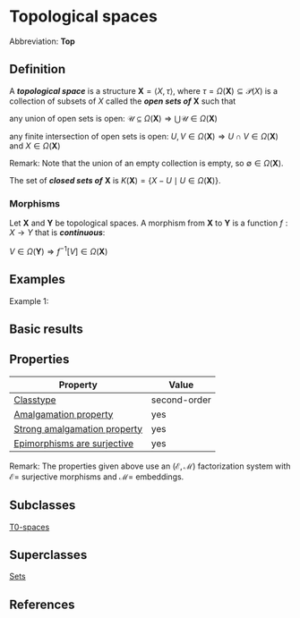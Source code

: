 # Topological spaces

Abbreviation: **Top**

## Definition
A ***topological space*** is a structure $\mathbf{X}=\langle X,\tau\rangle$, 
where $\tau=\Omega(\mathbf{X})\subseteq \mathcal P(X)$
is a collection of subsets of $X$ called the ***open sets of*** $\mathbf{X}$ such that


any union of open sets is open:  $\mathcal{U}\subseteq\Omega(\mathbf{X})\Longrightarrow\bigcup\mathcal{U}\in\Omega(\mathbf{X})$


any finite intersection of open sets is open:  $U,V\in\Omega(\mathbf{X})\Longrightarrow U\cap V\in\Omega(\mathbf{X})$ and $X\in\Omega(\mathbf{X})$

Remark: Note that the union of an empty collection is empty, so $\emptyset\in\Omega(\mathbf{X})$.

The set of ***closed sets of*** $\mathbf{X}$ is $K(\mathbf{X})=\{X-U\mid U\in\Omega(\mathbf{X})\}$.


### Morphisms
Let $\mathbf{X}$ and $\mathbf{Y}$ be topological spaces. 
A morphism from $\mathbf{X}$ to $\mathbf{Y}$ is a function $f:X\rightarrow Y$ that is ***continuous***: 

$V\in\Omega(\mathbf{Y})\Longrightarrow f^{-1}[V]\in\Omega(\mathbf{X})$

## Examples
Example 1: 

## Basic results


## Properties


|Property|Value|
|---|---|
|[Classtype](classtype.md)  |second-order |
|[Amalgamation property](amalgamation_property.md)  |yes |
|[Strong amalgamation property](strong_amalgamation_property.md)  |yes |
|[Epimorphisms are surjective](epimorphisms_are_surjective.md)  |yes |

Remark: 
The properties given above use an $(\mathcal{E},\mathcal{M})$ factorization system with $\mathcal{E}=$ surjective morphisms and
$\mathcal{M}=$ embeddings.


## Subclasses
[T0-spaces](t0-spaces.md) 


## Superclasses
[Sets](sets.md) 


## References

